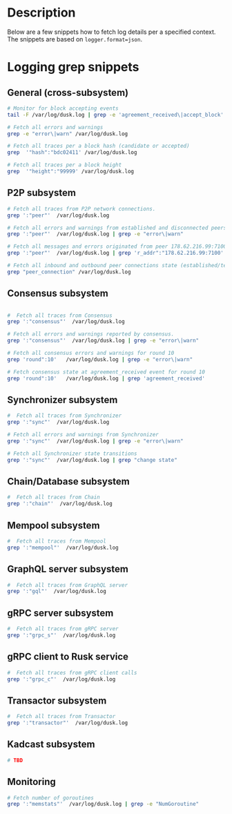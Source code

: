 # Description
Below are a few snippets how to fetch log details per a specified context. The snippets are based on `logger.format=json`.

# Logging grep snippets

## General (cross-subsystem)
```bash
# Monitor for block accepting events
tail -F /var/log/dusk.log | grep -e 'agreement_received\|accept_block' 

# Fetch all errors and warnings
grep -e "error\|warn" /var/log/dusk.log

# Fetch all traces per a block hash (candidate or accepted)
grep  '"hash":"bdc02411' /var/log/dusk.log

# Fetch all traces per a block height
grep  '"height":"99999' /var/log/dusk.log

```
## P2P subsystem
```bash
# Fetch all traces from P2P network connections.  
grep ':"peer"'  /var/log/dusk.log

# Fetch all errors and warnings from established and disconnected peers.  
grep ':"peer"'  /var/log/dusk.log | grep -e "error\|warn"

# Fetch all messages and errors originated from peer 178.62.216.99:7100
grep ':"peer"'  /var/log/dusk.log | grep 'r_addr":"178.62.216.99:7100'

# Fetch all inbound and outbound peer connections state (established/terminated)
grep "peer_connection" /var/log/dusk.log
```

## Consensus subsystem
```bash

#  Fetch all traces from Consensus
grep ':"consensus"'  /var/log/dusk.log

# Fetch all errors and warnings reported by consensus.  
grep ':"consensus"'  /var/log/dusk.log | grep -e "error\|warn"

# Fetch all consensus errors and warnings for round 10
grep 'round":10'   /var/log/dusk.log | grep -e "error\|warn"

# Fetch consensus state at agreement_received event for round 10
grep 'round":10'   /var/log/dusk.log | grep 'agreement_received'

```


## Synchronizer subsystem
```bash
#  Fetch all traces from Synchronizer
grep ':"sync"'  /var/log/dusk.log

# Fetch all errors and warnings from Synchronizer  
grep ':"sync"'  /var/log/dusk.log | grep -e "error\|warn"

# Fetch all Synchronizer state transitions
grep ':"sync"'  /var/log/dusk.log | grep "change state"
```
## Chain/Database subsystem
```bash
#  Fetch all traces from Chain
grep ':"chain"'  /var/log/dusk.log
```

## Mempool subsystem
```bash
#  Fetch all traces from Mempool
grep ':"mempool"'  /var/log/dusk.log
```

## GraphQL server subsystem
```bash
#  Fetch all traces from GraphQL server
grep ':"gql"'  /var/log/dusk.log
```

## gRPC server subsystem
```bash
#  Fetch all traces from gRPC server
grep ':"grpc_s"'  /var/log/dusk.log
```

## gRPC client to Rusk service
```bash
#  Fetch all traces from gRPC client calls
grep ':"grpc_c"'  /var/log/dusk.log
```

## Transactor subsystem
```bash
#  Fetch all traces from Transactor
grep ':"transactor"'  /var/log/dusk.log
```









## Kadcast subsystem
```bash
# TBD
```

## Monitoring
```bash
# Fetch number of goroutines
grep ':"memstats"'  /var/log/dusk.log | grep -e "NumGoroutine"
```

 
